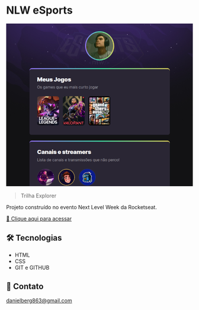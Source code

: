 # NLW eSports

![preview](./.github/preview.png)

> Trilha Explorer

  Projeto construído no evento Next Level Week da Rocketseat.

[🔗 Clique aqui para acessar](https://danielberg3.github.io/nlw-eSports-explorer)

## 🛠  Tecnologias

- HTML
- CSS
- GIT e GITHUB

## 🙂 Contato

danielberg863@gmail.com
